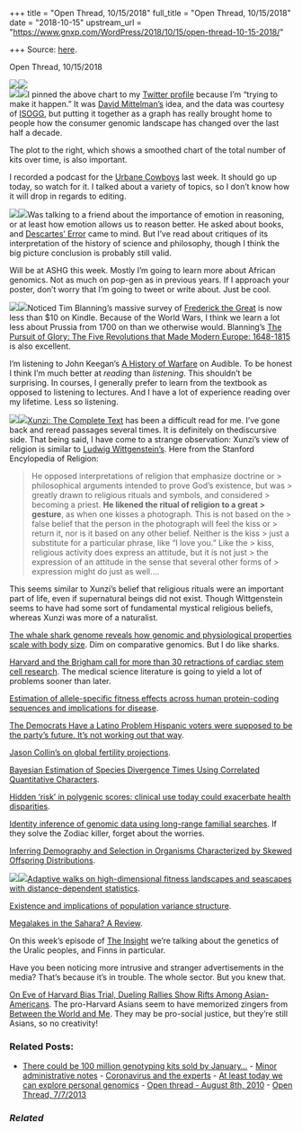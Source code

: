 +++
title = "Open Thread, 10/15/2018"
full_title = "Open Thread, 10/15/2018"
date = "2018-10-15"
upstream_url = "https://www.gnxp.com/WordPress/2018/10/15/open-thread-10-15-2018/"

+++
Source: [here](https://www.gnxp.com/WordPress/2018/10/15/open-thread-10-15-2018/).

Open Thread, 10/15/2018

[![](https://i0.wp.com/www.gnxp.com/WordPress/wp-content/uploads/2018/10/dtcstat.jpg?resize=600%2C444&ssl=1)![](https://i0.wp.com/www.gnxp.com/WordPress/wp-content/uploads/2018/10/dtcstat.jpg?resize=600%2C444&ssl=1)](https://genomebiology.biomedcentral.com/articles/10.1186/s13059-018-1506-1)  
[![](https://i0.wp.com/www.gnxp.com/WordPress/wp-content/uploads/2018/10/kitsByYear.png?resize=300%2C187&ssl=1)![](https://i0.wp.com/www.gnxp.com/WordPress/wp-content/uploads/2018/10/kitsByYear.png?resize=300%2C187&ssl=1)](https://i0.wp.com/www.gnxp.com/WordPress/wp-content/uploads/2018/10/kitsByYear.png?ssl=1)I pinned the above chart to my [Twitter profile](https://twitter.com/razibkhan/status/1049806288622891008) because I’m “trying to make it happen.” It was [David Mittelman’s](https://twitter.com/evolvability?lang=en) idea, and the data was courtesy of [ISOGG](https://isogg.org/), but putting it together as a graph has really brought home to people how the consumer genomic landscape has changed over the last half a decade.

The plot to the right, which shows a smoothed chart of the total number of kits over time, is also important.

I recorded a podcast for the [Urbane Cowboys](https://soundcloud.com/urbanecowboys) last week. It should go up today, so watch for it. I talked about a variety of topics, so I don’t know how it will drop in regards to editing.

[![](https://i0.wp.com/www.gnxp.com/WordPress/wp-content/uploads/2018/10/descarteserror.jpeg?resize=185%2C273&ssl=1)![](https://i0.wp.com/www.gnxp.com/WordPress/wp-content/uploads/2018/10/descarteserror.jpeg?resize=185%2C273&ssl=1)](https://www.amazon.com/exec/obidos/ASIN/B00AFY2XVK/geneexpressio-20/ref=as_at/?imprToken=t4Yh7WYa6QyV6PiyE6IX-A&slotNum=0&imprToken=NJaOD2bmoYqi5NcBEEMpXw&slotNum=5&imprToken=LBqcwqdL.mYZVAWbwTU2bg&slotNum=0&imprToken=v.UjElxtJFeoXQWEjr8wTQ&slotNum=32&creativeASIN=0878933085&linkCode=w61&imprToken=QiG2bf7fc5-czG6VLZ9cSg&slotNum=164)Was talking to a friend about the importance of emotion in reasoning, or at least how emotion allows us to reason better. He asked about books, and [Descartes’ Error](https://www.amazon.com/exec/obidos/ASIN/B00AFY2XVK/geneexpressio-20/ref=as_at/?imprToken=t4Yh7WYa6QyV6PiyE6IX-A&slotNum=0&imprToken=NJaOD2bmoYqi5NcBEEMpXw&slotNum=5&imprToken=LBqcwqdL.mYZVAWbwTU2bg&slotNum=0&imprToken=v.UjElxtJFeoXQWEjr8wTQ&slotNum=32&creativeASIN=0878933085&linkCode=w61&imprToken=QiG2bf7fc5-czG6VLZ9cSg&slotNum=164) came to mind. But I’ve read about critiques of its interpretation of the history of science and philosophy, though I think the big picture conclusion is probably still valid.

Will be at ASHG this week. Mostly I’m going to learn more about African genomics. Not as much on pop-gen as in previous years. If I approach your poster, don’t worry that I’m going to tweet or write about. Just be cool.

[![](https://i0.wp.com/www.gnxp.com/WordPress/wp-content/uploads/2018/10/frederickthegreat.jpeg?resize=184%2C274&ssl=1)![](https://i0.wp.com/www.gnxp.com/WordPress/wp-content/uploads/2018/10/frederickthegreat.jpeg?resize=184%2C274&ssl=1)](https://www.amazon.com/exec/obidos/ASIN/B014NZGRW2/geneexpressio-20/ref=as_at/?imprToken=VhBkVTzLtnH7HXSaaRalVg&slotNum=35&creativeASIN=0878933085&linkCode=w61&imprToken=QiG2bf7fc5-czG6VLZ9cSg&slotNum=164)Noticed Tim Blanning’s massive survey of [Frederick the Great](https://www.amazon.com/exec/obidos/ASIN/B014NZGRW2/geneexpressio-20/ref=as_at/?imprToken=VhBkVTzLtnH7HXSaaRalVg&slotNum=35&creativeASIN=0878933085&linkCode=w61&imprToken=QiG2bf7fc5-czG6VLZ9cSg&slotNum=164) is now less than \$10 on Kindle. Because of the World Wars, I think we learn a lot less about Prussia from 1700 on than we otherwise would. Blanning’s [The Pursuit of Glory: The Five Revolutions that Made Modern Europe: 1648-1815](https://www.amazon.com/exec/obidos/ASIN/B000WW0LFA/geneexpressio-20/ref=as_at/?imprToken=VhBkVTzLtnH7HXSaaRalVg&slotNum=35&creativeASIN=0878933085&linkCode=w61&imprToken=QiG2bf7fc5-czG6VLZ9cSg&slotNum=164) is also excellent.

I’m listening to John Keegan’s [A History of Warfare](https://www.amazon.com/exec/obidos/ASIN/B000AWGX5O/geneexpressio-20/ref=as_at/?imprToken=VhBkVTzLtnH7HXSaaRalVg&slotNum=35&creativeASIN=0878933085&linkCode=w61&imprToken=QiG2bf7fc5-czG6VLZ9cSg&slotNum=164) on Audible. To be honest I think I’m much better at *reading* than *listening*. This shouldn’t be surprising. In courses, I generally prefer to learn from the textbook as opposed to listening to lectures. And I have a lot of experience reading over my lifetime. Less so listening.

[![](https://i0.wp.com/www.gnxp.com/WordPress/wp-content/uploads/2017/09/xunzicompletetext.jpeg?resize=182%2C277&ssl=1)![](https://i0.wp.com/www.gnxp.com/WordPress/wp-content/uploads/2017/09/xunzicompletetext.jpeg?resize=182%2C277&ssl=1)](https://www.amazon.com/exec/obidos/ASIN/0878933085/geneexpressio-20/ref=as_at/?imprToken=mdvDPBmx8o1DLGVQgqdT3g&slotNum=35&creativeASIN=0878933085&linkCode=w61&imprToken=QiG2bf7fc5-czG6VLZ9cSg&slotNum=164)[Xunzi: The Complete Text](https://www.amazon.com/exec/obidos/ASIN/0878933085/geneexpressio-20/ref=as_at/?imprToken=mdvDPBmx8o1DLGVQgqdT3g&slotNum=35&creativeASIN=0878933085&linkCode=w61&imprToken=QiG2bf7fc5-czG6VLZ9cSg&slotNum=164) has been a difficult read for me. I’ve gone back and reread passages several times. It is definitely on thediscursive side. That being said, I have come to a strange observation: Xunzi’s view of religion is similar to [Ludwig Wittgenstein’s](https://www.iep.utm.edu/wittgens/#H3). Here from the Stanford Encylopedia of Religion:

> He opposed interpretations of religion that emphasize doctrine or > philosophical arguments intended to prove God’s existence, but was > greatly drawn to religious rituals and symbols, and considered > becoming a priest. **He likened the ritual of religion to a great > gesture**, as when one kisses a photograph. This is not based on the > false belief that the person in the photograph will feel the kiss or > return it, nor is it based on any other belief. Neither is the kiss > just a substitute for a particular phrase, like “I love you.” Like the > kiss, religious activity does express an attitude, but it is not just > the expression of an attitude in the sense that several other forms of > expression might do just as well….

This seems similar to Xunzi’s belief that religious rituals were an important part of life, even if supernatural beings did not exist. Though Wittgenstein seems to have had some sort of fundamental mystical religious beliefs, whereas Xunzi was more of a naturalist.

[The whale shark genome reveals how genomic and physiological properties scale with body size](https://www.biorxiv.org/content/early/2018/10/14/443036). Dim on comparative genomics. But I do like sharks.

[Harvard and the Brigham call for more than 30 retractions of cardiac stem cell research](https://www.statnews.com/2018/10/14/harvard-brigham-retractions-stem-cell/?utm_content=buffer1313b&utm_medium=social&utm_source=twitter&utm_campaign=twitter_organic). The medical science literature is going to yield a lot of problems sooner than later.

[Estimation of allele-specific fitness effects across human protein-coding sequences and implications for disease](https://www.biorxiv.org/content/early/2018/10/13/441337).

[The Democrats Have a Latino Problem Hispanic voters were supposed to be the party’s future. It’s not working out that way](https://slate.com/news-and-politics/2018/10/hispanic-voters-trump-democrats-2018-midterms.html).

[Jason Collin’s on global fertility projections](https://jasoncollins.blog/2018/10/11/an-evolutionary-projection-of-global-fertility-and-population-my-new-paper-with-lionel-page-in-evolution-human-behavior/).

[Bayesian Estimation of Species Divergence Times Using Correlated Quantitative Characters](https://www.biorxiv.org/content/early/2018/10/11/441105).

[Hidden ‘risk’ in polygenic scores: clinical use today could exacerbate health disparities](https://www.biorxiv.org/content/early/2018/10/11/441261).

[Identity inference of genomic data using long-range familial searches](http://science.sciencemag.org/content/early/2018/10/10/science.aau4832). If they solve the Zodiac killer, forget about the worries.

[Inferring Demography and Selection in Organisms Characterized by Skewed Offspring Distributions](https://www.biorxiv.org/content/early/2018/10/11/440404).

[![](https://i0.wp.com/www.gnxp.com/WordPress/wp-content/uploads/2018/10/170x170bb.jpg?resize=170%2C170&ssl=1)![](https://i0.wp.com/www.gnxp.com/WordPress/wp-content/uploads/2018/10/170x170bb.jpg?resize=170%2C170&ssl=1)](http://insitome.libsyn.com/website)[Adaptive walks on high-dimensional fitness landscapes and seascapes with distance-dependent statistics](https://www.biorxiv.org/content/early/2018/10/11/435669).

[Existence and implications of population variance structure](https://www.biorxiv.org/content/early/2018/10/11/439661).

[Megalakes in the Sahara? A Review](https://www.cambridge.org/core/journals/quaternary-research/article/megalakes-in-the-sahara-a-review/7515BC9AAFE40606D3FC30C9D0C7D9D7).

On this week’s episode of [The Insight](https://itunes.apple.com/us/podcast/the-insight/id1324744423?mt=2) we’re talking about the genetics of the Uralic peoples, and Finns in particular.

Have you been noticing more intrusive and stranger advertisements in the media? That’s because it’s in trouble. The whole sector. But you knew that.

[On Eve of Harvard Bias Trial, Dueling Rallies Show Rifts Among Asian-Americans](https://www.nytimes.com/2018/10/14/us/harvard-protest-affirmative-action.html). The pro-Harvard Asians seem to have memorized zingers from [Between the World and Me](https://www.amazon.com/exec/obidos/ASIN/B00SEFAIRI/geneexpressio-20/ref=as_at/?imprToken=QR.2ilYR-VclG5zoQGQVEQ&slotNum=35&creativeASIN=0878933085&linkCode=w61&imprToken=QiG2bf7fc5-czG6VLZ9cSg&slotNum=164). They may be pro-social justice, but they’re still Asians, so no creativity!

### Related Posts:

- [There could be 100 million genotyping kits sold by
  January…](https://www.gnxp.com/WordPress/2018/08/26/there-could-be-100-million-genotyping-kits-sold-by-january-1st-2020/) - [Minor administrative
  notes](https://www.gnxp.com/WordPress/2012/09/17/minor-administrative-notes/) - [Coronavirus and the
  experts](https://www.gnxp.com/WordPress/2020/12/20/coronavirus-and-the-experts/) - [At least today we can explore personal
  genomics](https://www.gnxp.com/WordPress/2018/07/02/at-least-today-we-can-explore-personal-genomics/) - [Open thread - August 8th,
  2010](https://www.gnxp.com/WordPress/2010/08/08/open-thread-2/) - [Open Thread,
  7/7/2013](https://www.gnxp.com/WordPress/2013/07/07/open-thread-772013/)

### *Related*

[](https://www.addtoany.com/add_to/facebook?linkurl=https%3A%2F%2Fwww.gnxp.com%2FWordPress%2F2018%2F10%2F15%2Fopen-thread-10-15-2018%2F&linkname=Open%20Thread%2C%2010%2F15%2F2018 "Facebook")[](https://www.addtoany.com/add_to/twitter?linkurl=https%3A%2F%2Fwww.gnxp.com%2FWordPress%2F2018%2F10%2F15%2Fopen-thread-10-15-2018%2F&linkname=Open%20Thread%2C%2010%2F15%2F2018 "Twitter")[](https://www.addtoany.com/add_to/email?linkurl=https%3A%2F%2Fwww.gnxp.com%2FWordPress%2F2018%2F10%2F15%2Fopen-thread-10-15-2018%2F&linkname=Open%20Thread%2C%2010%2F15%2F2018 "Email")[](https://www.addtoany.com/share)
